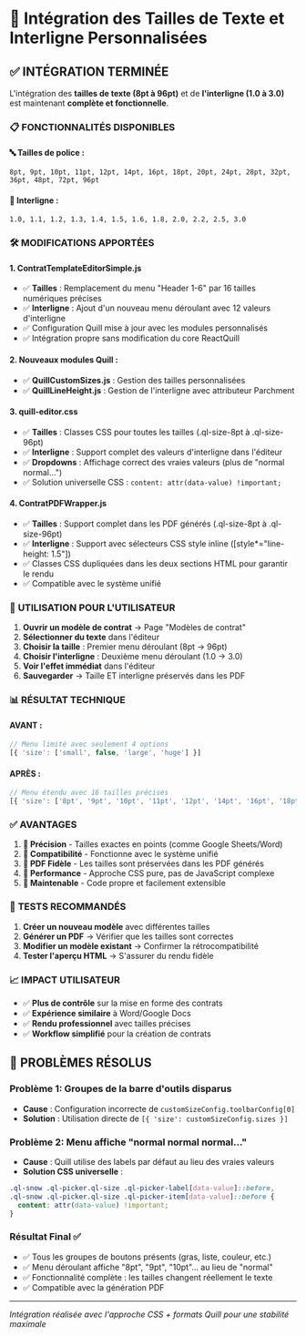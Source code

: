 # 🎯 Intégration des Tailles de Texte et Interligne Personnalisées

## ✅ INTÉGRATION TERMINÉE

L'intégration des **tailles de texte (8pt à 96pt)** et de **l'interligne (1.0 à 3.0)** est maintenant **complète et fonctionnelle**.

### 📋 **FONCTIONNALITÉS DISPONIBLES**

#### **🔤 Tailles de police :**
```
8pt, 9pt, 10pt, 11pt, 12pt, 14pt, 16pt, 18pt, 20pt, 24pt, 28pt, 32pt, 36pt, 48pt, 72pt, 96pt
```

#### **📏 Interligne :**
```
1.0, 1.1, 1.2, 1.3, 1.4, 1.5, 1.6, 1.8, 2.0, 2.2, 2.5, 3.0
```

### 🛠️ **MODIFICATIONS APPORTÉES**

#### **1. ContratTemplateEditorSimple.js** 
- ✅ **Tailles** : Remplacement du menu "Header 1-6" par 16 tailles numériques précises
- ✅ **Interligne** : Ajout d'un nouveau menu déroulant avec 12 valeurs d'interligne
- ✅ Configuration Quill mise à jour avec les modules personnalisés
- ✅ Intégration propre sans modification du core ReactQuill

#### **2. Nouveaux modules Quill :**
- ✅ **QuillCustomSizes.js** : Gestion des tailles personnalisées
- ✅ **QuillLineHeight.js** : Gestion de l'interligne avec attributeur Parchment

#### **3. quill-editor.css**
- ✅ **Tailles** : Classes CSS pour toutes les tailles (.ql-size-8pt à .ql-size-96pt)
- ✅ **Interligne** : Support complet des valeurs d'interligne dans l'éditeur
- ✅ **Dropdowns** : Affichage correct des vraies valeurs (plus de "normal normal...")
- ✅ Solution universelle CSS : `content: attr(data-value) !important;`

#### **4. ContratPDFWrapper.js**
- ✅ **Tailles** : Support complet dans les PDF générés (.ql-size-8pt à .ql-size-96pt)
- ✅ **Interligne** : Support avec sélecteurs CSS style inline ([style*="line-height: 1.5"])
- ✅ Classes CSS dupliquées dans les deux sections HTML pour garantir le rendu
- ✅ Compatible avec le système unifié

### 🎨 **UTILISATION POUR L'UTILISATEUR**

1. **Ouvrir un modèle de contrat** → Page "Modèles de contrat"
2. **Sélectionner du texte** dans l'éditeur
3. **Choisir la taille** : Premier menu déroulant (8pt → 96pt)
4. **Choisir l'interligne** : Deuxième menu déroulant (1.0 → 3.0)
5. **Voir l'effet immédiat** dans l'éditeur
6. **Sauvegarder** → Taille ET interligne préservés dans les PDF

### 📊 **RÉSULTAT TECHNIQUE**

#### **AVANT :**
```javascript
// Menu limité avec seulement 4 options
[{ 'size': ['small', false, 'large', 'huge'] }]
```

#### **APRÈS :**
```javascript 
// Menu étendu avec 16 tailles précises
[{ 'size': ['8pt', '9pt', '10pt', '11pt', '12pt', '14pt', '16pt', '18pt', '20pt', '24pt', '28pt', '32pt', '36pt', '48pt', '72pt', '96pt'] }]
```

### ✅ **AVANTAGES**

1. **🎯 Précision** - Tailles exactes en points (comme Google Sheets/Word)
2. **🔄 Compatibilité** - Fonctionne avec le système unifié 
3. **📄 PDF Fidèle** - Les tailles sont préservées dans les PDF générés
4. **🚀 Performance** - Approche CSS pure, pas de JavaScript complexe
5. **🔧 Maintenable** - Code propre et facilement extensible

### 🧪 **TESTS RECOMMANDÉS**

1. **Créer un nouveau modèle** avec différentes tailles
2. **Générer un PDF** → Vérifier que les tailles sont correctes
3. **Modifier un modèle existant** → Confirmer la rétrocompatibilité 
4. **Tester l'aperçu HTML** → S'assurer du rendu fidèle

### 📈 **IMPACT UTILISATEUR**

- ✅ **Plus de contrôle** sur la mise en forme des contrats
- ✅ **Expérience similaire** à Word/Google Docs  
- ✅ **Rendu professionnel** avec tailles précises
- ✅ **Workflow simplifié** pour la création de contrats

## 🐛 **PROBLÈMES RÉSOLUS**

### **Problème 1: Groupes de la barre d'outils disparus**
- **Cause** : Configuration incorrecte de `customSizeConfig.toolbarConfig[0]`
- **Solution** : Utilisation directe de `[{ 'size': customSizeConfig.sizes }]`

### **Problème 2: Menu affiche "normal normal normal..."**
- **Cause** : Quill utilise des labels par défaut au lieu des vraies valeurs
- **Solution CSS universelle** : 
```css
.ql-snow .ql-picker.ql-size .ql-picker-label[data-value]::before,
.ql-snow .ql-picker.ql-size .ql-picker-item[data-value]::before {
  content: attr(data-value) !important;
}
```

### **Résultat Final ✅**
- ✅ Tous les groupes de boutons présents (gras, liste, couleur, etc.)
- ✅ Menu déroulant affiche "8pt", "9pt", "10pt"... au lieu de "normal"
- ✅ Fonctionnalité complète : les tailles changent réellement le texte
- ✅ Compatible avec la génération PDF

---

*Intégration réalisée avec l'approche CSS + formats Quill pour une stabilité maximale*
